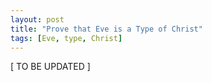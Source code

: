 ```yaml
---
layout: post
title: "Prove that Eve is a Type of Christ"
tags: [Eve, type, Christ]
---
```


\[ TO BE UPDATED \]

<!-- 2 Cor. 11:2-3 -->
